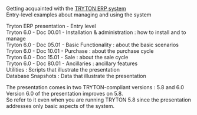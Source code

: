 Getting acquainted with the [TRYTON ERP system](http://www.tryton.org)  
Entry-level examples about managing and using the system 

Tryton ERP presentation - Entry level  
Tryton 6.0 - Doc 00.01 - Installation & administration : how to install and to manage  
Tryton 6.0 - Doc 05.01 - Basic Functionality : about the basic scenarios  
Tryton 6.0 - Doc 10.01 - Purchase : about the purchase cycle  
Tryton 6.0 - Doc 15.01 - Sale : about the sale cycle  
Tryton 6.0 - Doc 80.01 - Ancillaries : ancillary features  
Utilities : Scripts that illustrate the presentation  
Database Snapshots : Data that illustrate the presentation 

The presentation comes in two TRYTON-compliant versions : 5.8 and 6.0  
Version 6.0 of the presentation improves on 5.8.  
So refer to it even when you are running TRYTON 5.8 since the presentation addresses only basic aspects of the system.   
